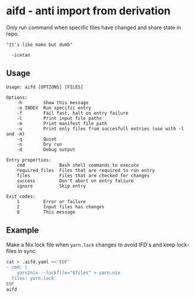 # aifd - anti import from derivation

Only run command when specific files have changed and share state in repo.

    "It's like make but dumb"

      -icetan

## Usage

<!--p[cat ./usage.txt | sed 's|\$(basename "\$0")|aifd|']-->
```
Usage: aifd [OPTIONS] [FILES]

Options:
    -h        Show this message
    -e INDEX  Run specific entry
    -f        Fail fast, halt on entry failure
    -l        Print input file paths
    -m        Print manifest file path
    -u        Print only files from succesfull entries (use with -l and -m)
    -q        Quiet
    -n        Dry run
    -d        Debug output

Entry properties:
    cmd             Bash shell commands to execute
    required_files  Files that are required to run entry
    files           Files that are checked for changes
    success         Don't abort on entry faliure
    ignore          Skip entry

Exit codes:
    1         Error or failure
    2         Input files has changes
    8         This message

```
<!--END[]-->

## Example

Make a Nix lock file when `yarn.lock` changes to avoid IFD's and keep lock-files
in sync.

```sh
cat > .aifd.yaml <<'EOF'
- cmd: |
    yarn2nix --lockfile="$files" > yarn.nix
  files: yarn.lock
EOF
aifd
```
